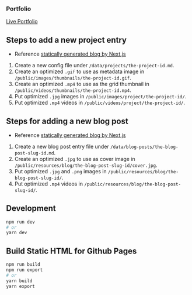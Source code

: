 ### Portfolio

[Live Portfolio](https://z4gon.github.io)

## Steps to add a new project entry

- Reference [statically generated blog by Next.js](https://github.com/vercel/next.js/tree/canary/examples/blog-starter)

1. Create a new config file under `/data/projects/the-project-id.md`.
1. Create an optimized `.gif` to use as metadata image in `/public/images/thumbnails/the-project-id.gif`.
1. Create an optimized `.mp4` to use as the grid thumbnail in `/public/videos/thumbnails/the-project-id.mp4`.
1. Put optimized `.jpg` images in `/public/images/project/the-project-id/`.
1. Put optimized `.mp4` videos in `/public/videos/project/the-project-id/`.

## Steps for adding a new blog post

- Reference [statically generated blog by Next.js](https://github.com/vercel/next.js/tree/canary/examples/blog-starter)

1. Create a new blog post entry file under `/data/blog-posts/the-blog-post-slug-id.md`.
2. Create an optimized `.jpg` to use as cover image in `/public/resources/blog/the-blog-post-slug-id/cover.jpg`.
3. Put optimized `.jpg` and `.png` images in `/public/resources/blog/the-blog-post-slug-id/`.
4. Put optimized `.mp4` videos in `/public/resources/blog/the-blog-post-slug-id/`.

## Development

```bash
npm run dev
# or
yarn dev
```

## Build Static HTML for Github Pages

```bash
npm run build
npm run export
# or
yarn build
yarn export
```
